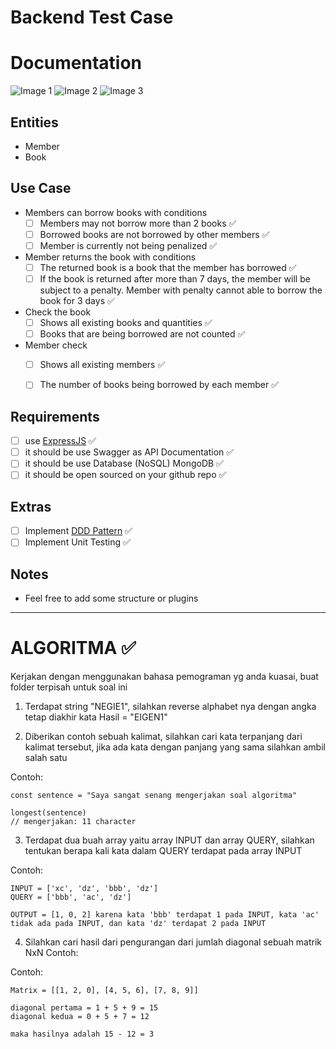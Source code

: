 # Backend Test Case
# Documentation

![Image 1](path/to/image1.png)
![Image 2](path/to/image2.png)
![Image 3](path/to/image3.png)

## Entities

- Member
- Book

## Use Case

- Members can borrow books with conditions
    - [ ]  Members may not borrow more than 2 books ✅
    - [ ]  Borrowed books are not borrowed by other members ✅
    - [ ]  Member is currently not being penalized ✅
- Member returns the book with conditions
    - [ ]  The returned book is a book that the member has borrowed ✅
    - [ ]  If the book is returned after more than 7 days, the member will be subject to a penalty. Member with penalty cannot able to borrow the book for 3 days ✅
- Check the book
    - [ ]  Shows all existing books and quantities ✅
    - [ ]  Books that are being borrowed are not counted ✅
- Member check
    - [ ]  Shows all existing members ✅
    - [ ]  The number of books being borrowed by each member ✅


## Requirements

- [ ]  use [ExpressJS](https://expressjs.com/) ✅
- [ ]  it should be use Swagger as API Documentation ✅
- [ ]  it should be use Database (NoSQL) MongoDB ✅
- [ ]  it should be open sourced on your github repo ✅

## Extras

- [ ]  Implement [DDD Pattern]([https://khalilstemmler.com/articles/categories/domain-driven-design/](https://khalilstemmler.com/articles/categories/domain-driven-design/)) ✅
- [ ]  Implement Unit Testing ✅

## Notes
- Feel free to add some structure or plugins


------

# ALGORITMA ✅
Kerjakan dengan menggunakan bahasa pemograman yg anda kuasai, buat folder terpisah untuk soal ini

1. Terdapat string "NEGIE1", silahkan reverse alphabet nya dengan angka tetap diakhir kata Hasil = "EIGEN1"

2. Diberikan contoh sebuah kalimat, silahkan cari kata terpanjang dari kalimat tersebut, jika ada kata dengan panjang yang sama silahkan ambil salah satu

Contoh:  
```
const sentence = "Saya sangat senang mengerjakan soal algoritma"

longest(sentence) 
// mengerjakan: 11 character
```
3. Terdapat dua buah array yaitu array INPUT dan array QUERY, silahkan tentukan berapa kali kata dalam QUERY terdapat pada array INPUT

Contoh:  
```
INPUT = ['xc', 'dz', 'bbb', 'dz']  
QUERY = ['bbb', 'ac', 'dz']  

OUTPUT = [1, 0, 2] karena kata 'bbb' terdapat 1 pada INPUT, kata 'ac' tidak ada pada INPUT, dan kata 'dz' terdapat 2 pada INPUT
```

4. Silahkan cari hasil dari pengurangan dari jumlah diagonal sebuah matrik NxN Contoh:

Contoh:
```
Matrix = [[1, 2, 0], [4, 5, 6], [7, 8, 9]]

diagonal pertama = 1 + 5 + 9 = 15 
diagonal kedua = 0 + 5 + 7 = 12 

maka hasilnya adalah 15 - 12 = 3
```

